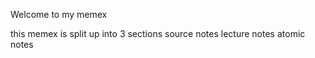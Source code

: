 Welcome to my memex

this memex is split up into 3 sections
source notes
lecture notes
atomic notes
